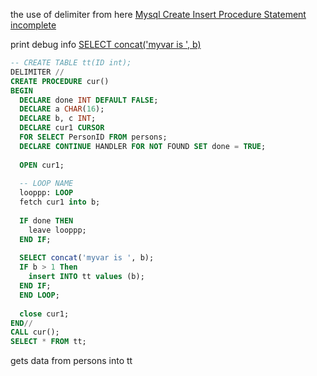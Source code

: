 the use of delimiter from here [Mysql Create Insert Procedure Statement incomplete](https://stackoverflow.com/questions/52412225/mysql-create-insert-procedure-statement-incomplete)

print debug info [SELECT concat('myvar is ', b)](https://stackoverflow.com/questions/3314771/print-debugging-info-from-stored-procedure-in-mysql)

```sql
-- CREATE TABLE tt(ID int);
DELIMITER //
CREATE PROCEDURE cur()
BEGIN
  DECLARE done INT DEFAULT FALSE;
  DECLARE a CHAR(16);
  DECLARE b, c INT;
  DECLARE cur1 CURSOR 
  FOR SELECT PersonID FROM persons;
  DECLARE CONTINUE HANDLER FOR NOT FOUND SET done = TRUE;
  
  OPEN cur1;
  
  -- LOOP NAME
  looppp: LOOP
  fetch cur1 into b;
  
  IF done THEN
	leave looppp;
  END IF;
  
  SELECT concat('myvar is ', b);
  IF b > 1 Then
	insert INTO tt values (b);
  END IF;
  END LOOP;
  
  close cur1;
END//
CALL cur();
SELECT * FROM tt;
```
gets data from persons into tt
